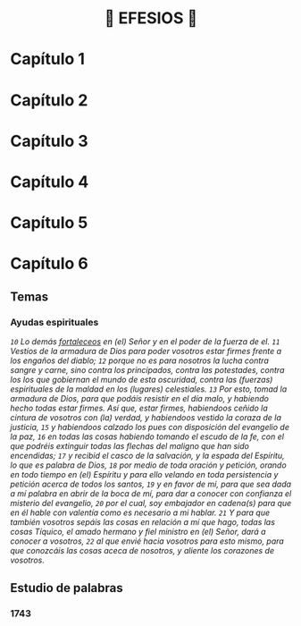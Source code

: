 <h1 align="center">📖 EFESIOS 📖</h1>

# Capítulo 1

# Capítulo 2

# Capítulo 3

# Capítulo 4

# Capítulo 5  

# Capítulo 6

## Temas

### Ayudas espirituales
*`10` Lo demás [fortaleceos](#1743) en (el) Señor y en el poder de la fuerza de el. `11` Vestíos de la armadura de Dios para poder vosotros estar firmes frente a los engaños del diablo; `12` porque no es para nosotros la lucha contra sangre y carne, sino contra los principados, contra las potestades, contra los los que gobiernan el mundo de esta oscuridad, contra las (fuerzas) espirituales de la maldad en los (lugares) celestiales. `13` Por esto, tomad la armadura de Dios, para que podáis resistir en el día malo, y habiendo hecho todas estar firmes. Así que, estar firmes, habiendoos ceñido la cintura de vosotros con (la) verdad, y habiendoos vestido la coraza de la justicia, `15` y habiendoos calzado los pues con disposición del evangelio de la paz, `16` en todas las cosas habiendo tomando el escudo de la fe, con el que podréis extinguir todas las flechas del maligno que han sido encendidas; `17` y recibid el casco de la salvación, y la espada del Espíritu, lo que es palabra de Dios, `18` por medio de toda oración y petición, orando en todo tiempo en (el) Espíritu y para ello velando en toda persistencia y petición acerca de todos los santos, `19` y en favor de mí, para que sea dada a  mí palabra en abrir de la boca de mí, para dar a conocer con confianza el misterio del evangelio, `20` por el cual, soy embajador en cadena(s) para que en él hable con valentía como es necesario a mi hablar. `21` Y para que también vosotros sepáis las cosas en relación a mí que hago, todas las cosas Tíquico, el amado hermano y fiel ministro en (el) Señor, dará a conocer a vosotros, `22` al que envié hacia vosotros para esto mismo, para que conozcáis las cosas aceca de nosotros, y aliente los corazones de vosotros.*

## Estudio de palabras

### 1743
